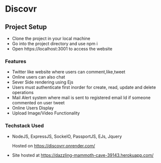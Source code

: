 # Discovr
## Project Setup
- Clone the project in your local machine 
- Go into the project directory and use npm i
- Open https://localhost:3001 to access the website

### Features 
- Twitter like website where users can comment,like,tweet
- Online users can also chat
- Sever Side rendering using Ejs
- Users must authenticate first inorder for create, read, update and delete operations
- Mail Alert system where mail is sent to registered email Id if someone commented on user tweet
- Online Users Display
- Upload Image/Video Functionality

### Techstack Used
- NodeJS, ExpressJS, SockeIO, PassportJS, EJs, Jquery

  Hosted on https://discovrr.onrender.com/

- Site hosted at https://dazzling-mammoth-cave-39143.herokuapp.com/
